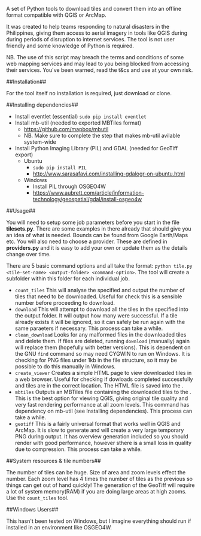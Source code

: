 A set of Python tools to download tiles and convert them into an offline format compatible with QGIS or ArcMap. 

It was created to help teams responding to natural disasters in the Philippines, giving them access to aerial imagery in tools like QGIS during during periods of disruption to internet services. The tool is not user friendly and some knowledge of Python is required. 

NB. The use of this script may breach the terms and conditions of some web mapping services and may lead to you being 
blocked from accessing their services. You've been warned, read the t&cs and use at your own risk.

##Installation##

For the tool itself no installation is required, just download or clone.

##Installing dependencies##

+ Install eventlet (essential) `sudo pip install eventlet`
+ Install mb-util (needed to exported MBTiles format)
    + https://github.com/mapbox/mbutil
    + NB. Make sure to complete the step that makes mb-util avilable system-wide
+ Install Python Imaging Library (PIL) and GDAL (needed for GeoTiff export)
    + Ubuntu
        + `sudo pip install PIL`
        + http://www.sarasafavi.com/installing-gdalogr-on-ubuntu.html
    + Windows
        + Install PIL through OSGEO4W
        + https://www.aubrett.com/article/information-technology/geospatial/gdal/install-osgeo4w


##Usage##

You will need to setup some job parameters before you start in the file **tilesets.py**. There are some examples in there already that should give you an idea of what is needed. Bounds can be found from Google Earth/Maps etc. You will also need to choose a provider. These are defined in **providers.py** and it is easy to add your own or update them as the details change over time.

There are 5 basic command options and all take the format: 
`python tile.py <tile-set-name> <output-folder> <command-option>`.
The tool will create a subfolder within this folder for each individual job.
    
+ `count_tiles` This will analyse the specified <tile-set-name> and output the number of tiles that need to be downloaded. Useful for check this is a sensible number before proceeding to download.
+ `download` This will attempt to download all the tiles in the specified <tile-set-name> into the output folder. It will output how many were successful. If a tile already exists it will be ignored, so it can safely be run again with the same paraeters if necessary. This process can take a while.
+ `clean_download` Looks for any malformed files in the downloaded tiles and delete them. If files are deleted, running `download` (manually) again will replace them (hopefully with better versions). This is dependent on the GNU `find` command so may need CYGWIN to run on Windows. It is checking for PNG files under 1kb in the file structure, so it may be possible to do this manually in Windows.  
+ `create_viewer` Creates a simple HTML page to view downloaded tiles in a web browser. Useful for checking if dowloads completed successfully and tiles are in the correct location. The HTML file is saved into the <output-folder-path>.
+ `mbtiles` Outputs an MBTiles file containing the downloaded tiles to the <output-folder-path>. This is the best option for viewing QGIS, giving original tile quality and very fast rendering performance at all zoom levels. This command has dependency on mb-util (see Installing dependencies). This process can take a while.
+ `geotiff` This is a fairly universal format that works well in QGIS and ArcMap. It is slow to generate and will create a very large temporary PNG during output. It has overview generation included so you should render with good performance, however sthere is a small loss in quality due to compression. This process can take a while.



##System resources & tile numbers##

The number of tiles can be huge. Size of area and zoom levels effect the number. Each zoom level has 4 times the number of tiles as the previous so things can get out of hand quickly! The generation of the GeoTiff will require a lot of system memory(RAM) if you are doing large areas at high zooms. Use the `count_tiles` tool.


##Windows Users##

This hasn't been tested on Windows, but I imagine everything should run if installed in an environment like OSGEO4W.




 
